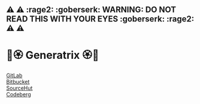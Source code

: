 :warning: :warning: :rage2: :goberserk: WARNING: DO NOT READ THIS WITH YOUR EYES :goberserk: :rage2: :warning: :warning:
---

# :cherry_blossom::rosette: Generatrix :rosette::cherry_blossom:

[GitLab](https://gitlab.com/lgflorentino)  
[Bitbucket](https://bitbucket.org/lgflorentino)  
[SourceHut](https://sr.ht/~lgflorentino)  
[Codeberg](https://codeberg.org/lgflorentino)  


